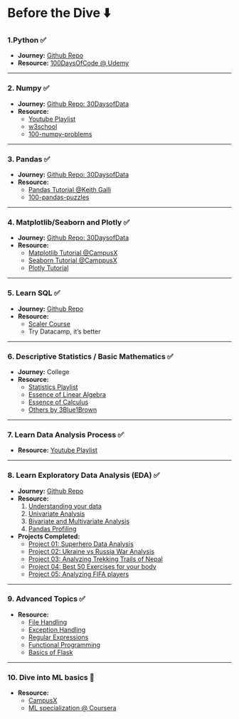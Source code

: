 # Before the Dive ⬇️

### 1.Python ✅

- **Journey:** [Github Repo](https://github.com/paudelsamir/python-mastery)
- **Resource:** [100DaysOfCode @ Udemy](http://udemy.com/course/100-days-of-code/)
---
### 2. Numpy ✅

- **Journey:** [Github Repo: 30DaysofData](https://github.com/paudelsamir/30DaysOfData-LearningUtsav)
- **Resource:**
    - [Youtube Playlist](https://www.youtube.com/playlist?list=PLKnIA16_Rmvb-ToL3RQ_bwxG4_ND-0-DT)
    - [w3school](https://www.w3schools.com/python/numpy/numpy_intro.asp#:~:text=NumPy%20is%20a%20Python%20library%20used%20for%20working%20with%20arrays.&text=NumPy%20was%20created%20in%202005,NumPy%20stands%20for%20Numerical%20Python)
    - [100-numpy-problems](https://github.com/rougier/numpy-100)
---
### 3. Pandas ✅
- **Journey:** [Github Repo: 30DaysofData](https://github.com/paudelsamir/30DaysOfData-LearningUtsav)
- **Resource:**
    - [Pandas Tutorial @Keith Galli](https://www.youtube.com/watch?v=2uvysYbKdjM)
    - [100-pandas-puzzles](https://github.com/ajcr/100-pandas-puzzles)
---
### 4.  Matplotlib/Seaborn and Plotly ✅
- **Journey:** [Github Repo: 30DaysofData](https://github.com/paudelsamir/30DaysOfData-LearningUtsav)
- **Resource:**
    - [Matplotlib Tutorial @CampusX](https://www.youtube.com/watch?v=XaKn_cKFlSY&t=1222s)
    - [Seaborn Tutorial @CamppusX](https://www.youtube.com/watch?v=DWVLRhnuGqI&t=369s)
    - [Plotly Tutorial](https://www.youtube.com/watch?v=GGL6U0k8WYA&t=72s)

---
### 5. Learn SQL ✅
- **Journey:** [Github Repo](https://github.com/paudelsamir/sql-log)
- **Resource:**
    - [Scaler Course](https://www.scaler.com/topics/course/sql-using-mysql-course/)
    - Try Datacamp, it’s better
---
### 6. Descriptive Statistics / Basic Mathematics ✅

- **Journey:** College
- **Resource:**
    - [Statistics Playlist](https://www.youtube.com/watch?v=tPhzDKjQBpo&list=PLKnIA16_RmvbVrE0eZO2bCaFln6jaNq-1)
    - [Essence of Linear Algebra](https://www.youtube.com/playlist?list=PLZHQObOWTQDPD3MizzM2xVFitgF8hE_ab)
    - [Essence of Calculus](https://www.youtube.com/playlist?list=PLZHQObOWTQDMsr9K-rj53DwVRMYO3t5Yr)
    - [Others by 3Blue1Brown](https://www.3blue1brown.com/)
---
### 7. Learn Data Analysis Process ✅

- **Resource:** [Youtube Playlist](https://www.youtube.com/watch?v=ZhacwtUR0SU&list=PLKnIA16_RmvZAqJzKstVHywcRNMn6pcGD)
---
### 8. Learn Exploratory Data Analysis (EDA) ✅

- **Journey:** [Github Repo](https://github.com/paudelsamir/30DaysOfData-LearningUtsav)
- **Resource:**
    1. [Understanding your data](https://www.youtube.com/watch?v=mJlRTUuVr04)
    2. [Univariate Analysis](https://www.youtube.com/watch?v=4HyTlbHUKSw)
    3. [Bivariate and Multivariate Analysis](https://www.youtube.com/watch?v=6D3VtEfCw7w)
    4. [Pandas Profiling](https://www.youtube.com/watch?v=E69Lg2ZgOxg)
- **Projects Completed:**
    - [Project 01: Superhero Data Analysis](https://github.com/paudelsamir/EDA-Projects/blob/main/Project%2001%20-%20Superhero%20Dataset/superhero_data_analysis.ipynb)
    - [Project 02: Ukraine vs Russia War Analysis](https://github.com/paudelsamir/EDA-Projects/blob/main/Project%2002%20-%20Ukarine%20Vs%20Russia%20War/ukraine-vs-russia-war-eda.ipynb)
    - [Project 03: Analyzing Trekking Trails of Nepal](https://github.com/paudelsamir/EDA-Projects/blob/main/Project%2003%20-%20Trekking%20Trails%20Nepal)
    - [Project 04: Best 50 Exercises for your body](https://github.com/paudelsamir/EDA-Projects/blob/main/Project%2004%20-%20Best%2050%20Exercises%20for%20your%20body/best_50_exercises_EDA.ipynb)
    - [Project 05: Analyzing FIFA players](https://github.com/paudelsamir/EDA-Projects/blob/main/Project%2005-%20EDA%20Capstone%20Project%20@%20Final%20Insights%20with%20FIFA%20dataset/EDA_with_FIFA_final.ipynb)
---
### 9. Advanced Topics ✅

- **Resource:**
    - [File Handling](https://www.youtube.com/watch?v=ixEeeNjjOJ0)
    - [Exception Handling](https://www.youtube.com/watch?v=NIWwJbo-9_8)
    - [Regular Expressions](https://www.youtube.com/watch?v=K8L6KVGG-7o)
    - [Functional Programming](https://www.youtube.com/watch?v=SvK_GErE2nM)
    - [Basics of Flask](https://www.youtube.com/watch?v=swHI1H7DVsQ)
---
### 10. Dive into ML basics 🚀

- **Resource:**
    - [CampusX](https://www.youtube.com/playlist?list=PLKnIA16_Rmvbr7zKYQuBfsVkjoLcJgxHH)
    - [ML specialization @ Coursera](https://www.coursera.org/specializations/machine-learning-introduction)
